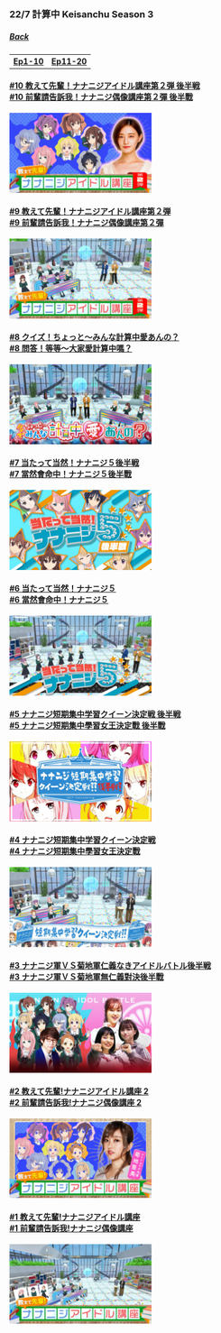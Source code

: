 ### 22/7 計算中 Keisanchu Season 3
##### [Back](227Keisanchu_List.md)

<table>
  <tr>
    <th><a href="#Ep1-10">Ep1-10</a></th>
	<th><a href="#E11-20">Ep11-20</a></th>
  </tr>
</table>
<a name="Ep11-20"></a>


<a name="Ep1-10"></a>
#### [#10 教えて先輩！ナナニジアイドル講座第２弾 後半戦<br>#10 前輩請告訴我！ナナニジ偶像講座第２彈 後半戰](S3/Ep10.md)
<img src="../../../Img/227Keisanchu/20210605_S3Ep10.jpg" width="50%">

#### [#9 教えて先輩！ナナニジアイドル講座第２弾<br>#9 前輩請告訴我！ナナニジ偶像講座第２彈](S3/Ep09.md)
<img src="../../../Img/227Keisanchu/20210529_S3Ep09.jpg" width="50%">

#### [#8 クイズ！ちょっと〜みんな計算中愛あんの？<br>#8 問答！等等〜大家愛計算中嗎？](S3/Ep08.md)
<img src="../../../Img/227Keisanchu/20210522_S3Ep08.jpg" width="50%">

#### [#7 当たって当然！ナナニジ５後半戦<br>#7 當然會命中！ナナニジ５後半戰](S3/Ep07.md)
<img src="../../../Img/227Keisanchu/20210515_S3Ep07.jpg" width="50%">

#### [#6 当たって当然！ナナニジ５<br>#6 當然會命中！ナナニジ５](S3/Ep06.md)
<img src="../../../Img/227Keisanchu/20210508_S3Ep06.jpg" width="50%">

#### [#5 ナナニジ短期集中学習クイーン決定戦 後半戦<br>#5 ナナニジ短期集中學習女王決定戰 後半戰](S3/Ep05.md)
<img src="../../../Img/227Keisanchu/20210501_S3Ep05.jpg" width="50%">

#### [#4 ナナニジ短期集中学習クイーン決定戦<br>#4 ナナニジ短期集中學習女王決定戰](S3/Ep04.md)
<img src="../../../Img/227Keisanchu/20210424_S3Ep04.jpg" width="50%">

#### [#3 ナナニジ軍ＶＳ菊地軍仁義なきアイドルバトル後半戦<br>#3 ナナニジ軍ＶＳ菊地軍無仁義對決後半戰](S3/Ep03.md)
<img src="../../../Img/227Keisanchu/20210417_S3Ep03.jpg" width="50%">

#### [#2 教えて先輩!ナナニジアイドル講座 2<br>#2 前輩請告訴我!ナナニジ偶像講座 2](S3/Ep02.md)
<img src="../../../Img/227Keisanchu/20210410_S3Ep02.jpg" width="50%">

#### [#1 教えて先輩!ナナニジアイドル講座<br>#1 前輩請告訴我!ナナニジ偶像講座](S3/Ep01.md)
<img src="../../../Img/227Keisanchu/20210403_S3Ep01.jpg" width="50%">